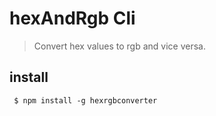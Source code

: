 # hexAndRgb Cli

>Convert hex values to rgb and vice versa.

## install
``` $ npm install -g hexrgbconverter```